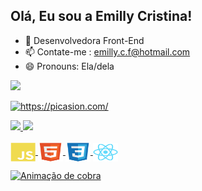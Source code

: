 ## Olá, Eu sou a Emilly Cristina!

  - 🌱 Desenvolvedora Front-End
  - 📫 Contate-me : emilly.c.f@hotmail.com
  - 😄 Pronouns: Ela/dela

 <a href="https://www.linkedin.com/in/emilly-finco/" target="_blank"><img src="https://img.shields.io/badge/-LinkedIn-%230077B5?style=for-the-badge&logo=linkedin&logoColor=white" target="_blank"></a>  
  

<a href="https://picasion.com/"><img src="https://i.picasion.com/pic92/380f5f0a6e3a15eae54f5e46b7c93cb5.gif" width="300" height="300" border="0" alt="https://picasion.com/" /></a><br /><a href="https://picasion.com/"></a>

<div>
  <a href="https://github.com/emillycristina">
  <img height="180em" src="https://github-readme-stats.vercel.app/api?username=emillycristina&show_icons=true&theme=dracula&include_all_commits=true&count_private=true"/>
  <img height="180em" src="https://github-readme-stats.vercel.app/api/top-langs/?username=emillycristina&layout=compact&langs_count=7&theme=dracula"/>
</div>
<div style="display: inline_block"><br>
  <img align="center" alt="Rafa-Js" height="30" width="40" src="https://raw.githubusercontent.com/devicons/devicon/master/icons/javascript/javascript-plain.svg">
  <img align="center" alt="Rafa-HTML" height="30" width="40" src="https://raw.githubusercontent.com/devicons/devicon/master/icons/html5/html5-original.svg">
  <img align="center" alt="Rafa-CSS" height="30" width="40" src="https://raw.githubusercontent.com/devicons/devicon/master/icons/css3/css3-original.svg">
  <img align="center" alt="Rafa-React" height="30" width="40" src="https://raw.githubusercontent.com/devicons/devicon/master/icons/react/react-original.svg">
  
 
  
  ![ Animação de cobra ](https://github.com/Emillycristina/EmillyCristina/blob/output/github-contribution-grid-snake.svg) 
